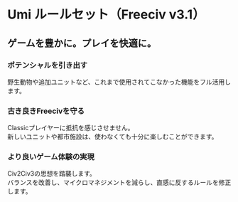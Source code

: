 # Umi ルールセット（Freeciv v3.1）
## ゲームを豊かに。プレイを快適に。
### ポテンシャルを引き出す
野生動物や追加ユニットなど、これまで使用されてこなかった機能をフル活用します。
### 古き良きFreecivを守る
Classicプレイヤーに抵抗を感じさせません。  
新しいユニットや都市施設は、使わなくても十分に楽しむことができます。
### より良いゲーム体験の実現
Civ2Civ3の思想を踏襲します。  
バランスを改善し、マイクロマネジメントを減らし、直感に反するルールを修正します。
